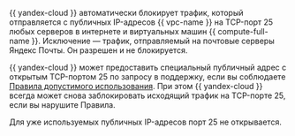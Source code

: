{{ yandex-cloud }} автоматически блокирует трафик, который отправляется с публичных IP-адресов {{ vpc-name }} на TCP-порт 25 любых серверов в интернете и виртуальных машин {{ compute-full-name }}. Исключение — трафик, отправляемый на почтовые серверы Яндекс Почты. Он разрешен и не блокируется.

{{ yandex-cloud }} может предоставить специальный публичный адрес с открытым TCP-портом 25 по запросу в поддержку, если вы соблюдаете [Правила допустимого использования](https://yandex.ru/legal/cloud_aup/?lang=ru). При этом {{ yandex-cloud }} всегда может снова заблокировать исходящий трафик на TCP-порте 25, если вы нарушите Правила.

Для уже используемых публичных IP-адресов порт 25 не открывается.